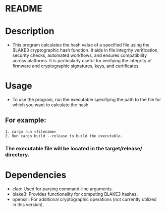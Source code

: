 # README 

# Description
- This program calculates the hash value of a specified file using the BLAKE3 cryptographic hash function. It aids in file integrity verification, security checks, automated workflows, and ensures compatibility across platforms. It is particularly useful for verifying the integrity of firmware and cryptographic signatures, keys, and certificates.

# Usage
- To use the program, run the executable specifying the path to the file for which you want to calculate the hash.

 ## For example: 
    1. cargo run <filename>
    2. Run cargo build --release to build the executable.


### The executable file will be located in the target/release/ directory.

# Dependencies
  - clap: Used for parsing command-line arguments.
  - blake3: Provides functionality for computing BLAKE3 hashes.
  - openssl: For additional cryptographic operations (not currently utilized in this version).